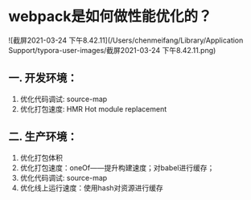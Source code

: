 # webpack是如何做性能优化的？

![截屏2021-03-24 下午8.42.11](/Users/chenmeifang/Library/Application Support/typora-user-images/截屏2021-03-24 下午8.42.11.png)

## 一. 开发环境：

1. 优化代码调试: source-map
2. 优化打包速度: HMR Hot module replacement

## 二. 生产环境：

1. 优化打包体积
2. 优化打包速度：oneOf——提升构建速度；对babel进行缓存；
3. 优化代码调试: source-map
4. 优化线上运行速度：使用hash对资源进行缓存

